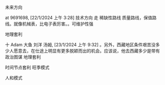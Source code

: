 未来方向  



at 9691698, [22/1/2024 上午 3:28]
技术方向 走 稀缺性路线 质量路线，保值路线。就像机械表，比电子表厉害。。可维护性强



地理套利


十 Adam 大鱼 刘洋 汤姆, [23/1/2024 上午 9:32]
。另外，西藏地区条件艰苦没多少人愿意去，在仕途上明显有更多脱颖而出的机会。应该说，他去西藏多少是带有政治图谋  地理套利


时间节点套利   旺季模式

人和模式


